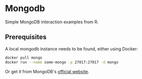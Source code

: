 # Mongodb

Simple MongoDB interaction examples from R.

## Prerequisites

A local mongodb instance needs to be found, either using Docker:

```bash
docker pull mongo
docker run --name some-mongo -p 27017:27017 -d mongo
```

Or get it from MongoDB's [official website](https://www.mongodb.com/try/download/community).